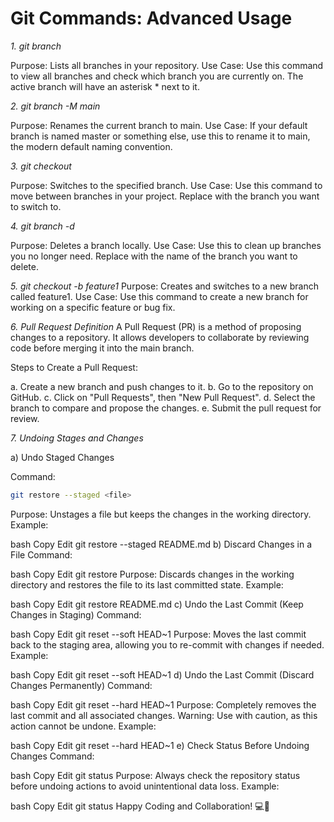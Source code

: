 # Git Commands: Advanced Usage

*1. git branch*

Purpose: Lists all branches in your repository.
Use Case: Use this command to view all branches and check which branch you are currently on. The active branch will have an asterisk * next to it.

*2. git branch -M main*

Purpose: Renames the current branch to main.
Use Case: If your default branch is named master or something else, use this to rename it to main, the modern default naming convention.

*3. git checkout <branch-name>*

Purpose: Switches to the specified branch.
Use Case: Use this command to move between branches in your project. Replace <branch-name> with the branch you want to switch to.

*4. git branch -d <branch-name>*
    
Purpose: Deletes a branch locally.
Use Case: Use this to clean up branches you no longer need. Replace <branch-name> with the name of the branch you want to delete.

*5. git checkout -b feature1*
Purpose: Creates and switches to a new branch called feature1.
Use Case: Use this command to create a new branch for working on a specific feature or bug fix.

*6. Pull Request Definition*
A Pull Request (PR) is a method of proposing changes to a repository. It allows developers to collaborate by reviewing code before merging it into the main branch.

Steps to Create a Pull Request:

a. Create a new branch and push changes to it.
b. Go to the repository on GitHub.
c. Click on "Pull Requests", then "New Pull Request".
d. Select the branch to compare and propose the changes.
e. Submit the pull request for review.

*7. Undoing Stages and Changes*

a) Undo Staged Changes

Command:

```bash
git restore --staged <file>
```

Purpose: Unstages a file but keeps the changes in the working directory.
Example:

bash
Copy
Edit
git restore --staged README.md
b) Discard Changes in a File
Command:

bash
Copy
Edit
git restore <file>
Purpose: Discards changes in the working directory and restores the file to its last committed state.
Example:

bash
Copy
Edit
git restore README.md
c) Undo the Last Commit (Keep Changes in Staging)
Command:

bash
Copy
Edit
git reset --soft HEAD~1
Purpose: Moves the last commit back to the staging area, allowing you to re-commit with changes if needed.
Example:

bash
Copy
Edit
git reset --soft HEAD~1
d) Undo the Last Commit (Discard Changes Permanently)
Command:

bash
Copy
Edit
git reset --hard HEAD~1
Purpose: Completely removes the last commit and all associated changes.
Warning: Use with caution, as this action cannot be undone.
Example:

bash
Copy
Edit
git reset --hard HEAD~1
e) Check Status Before Undoing Changes
Command:

bash
Copy
Edit
git status
Purpose: Always check the repository status before undoing actions to avoid unintentional data loss.
Example:

bash
Copy
Edit
git status
Happy Coding and Collaboration! 💻🚀







